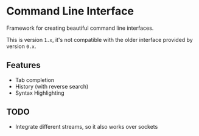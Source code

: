 # Command Line Interface

Framework for creating beautiful command line interfaces.

This is version ``1.x``, it's not compatible with the older interface provided
by version ``0.x``.

## Features

  * Tab completion
  * History (with reverse search)
  * Syntax Highlighting

## TODO

  * Integrate different streams, so it also works over sockets
